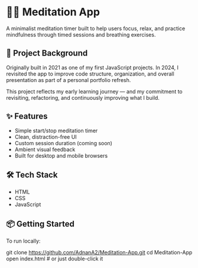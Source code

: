 # 🧘‍♂️ Meditation App

A minimalist meditation timer built to help users focus, relax, and practice mindfulness through timed sessions and breathing exercises.

## 📜 Project Background

Originally built in 2021 as one of my first JavaScript projects. In 2024, I revisited the app to improve code structure, organization, and overall presentation as part of a personal portfolio refresh.

This project reflects my early learning journey — and my commitment to revisiting, refactoring, and continuously improving what I build.

## ✨ Features

- Simple start/stop meditation timer
- Clean, distraction-free UI
- Custom session duration (coming soon)
- Ambient visual feedback
- Built for desktop and mobile browsers

## 🛠 Tech Stack

- HTML
- CSS
- JavaScript 

## 📦 Getting Started

To run locally:

git clone https://github.com/AdnanA2/Meditation-App.git
cd Meditation-App
open index.html  # or just double-click it
